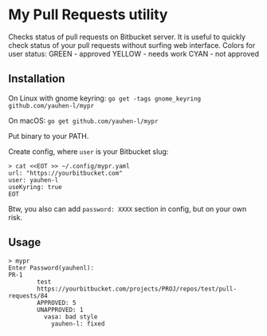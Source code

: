 # My Pull Requests utility

Checks status of pull requests on Bitbucket server.
It is useful to quickly check status of your pull requests without surfing web interface.
Colors for user status:
GREEN - approved
YELLOW - needs work
CYAN - not approved

## Installation

On Linux with gnome keyring:
`go get -tags gnome_keyring github.com/yauhen-l/mypr`

On macOS:
`go get github.com/yauhen-l/mypr`

Put binary to your PATH.

Create config, where `user` is your Bitbucket slug:
```
> cat <<EOT >> ~/.config/mypr.yaml
url: "https://yourbitbucket.com"
user: yauhen-l
useKyring: true
EOT
```

Btw, you also can add `password: XXXX` section in config, but on your own risk.

## Usage

```
> mypr
Enter Password(yauhenl):
PR-1
        test
        https://yourbitbucket.com/projects/PROJ/repos/test/pull-requests/84
        APPROVED: 5
        UNAPPROVED: 1
          vasa: bad style
            yauhen-l: fixed
```

